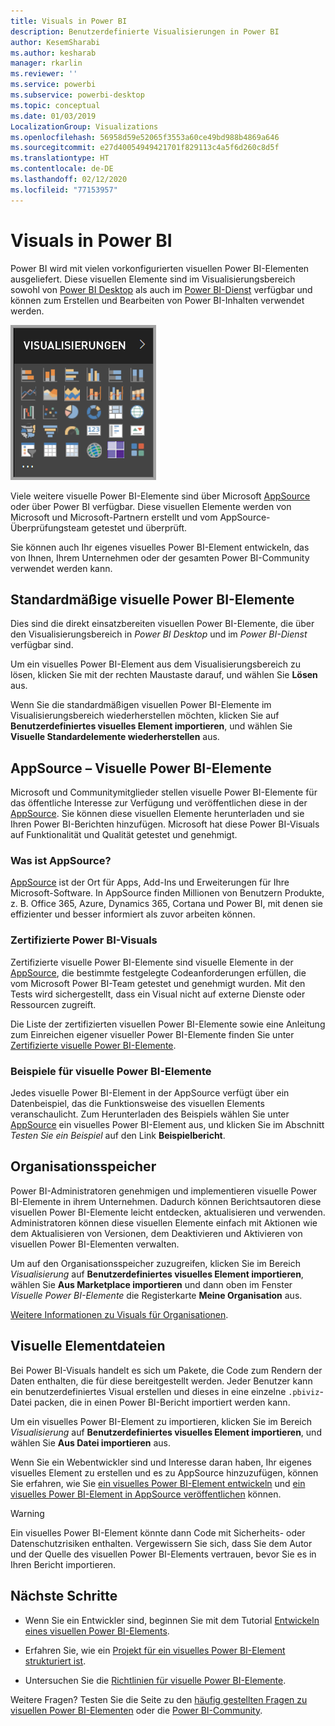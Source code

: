 ```yaml
---
title: Visuals in Power BI
description: Benutzerdefinierte Visualisierungen in Power BI
author: KesemSharabi
ms.author: kesharab
manager: rkarlin
ms.reviewer: ''
ms.service: powerbi
ms.subservice: powerbi-desktop
ms.topic: conceptual
ms.date: 01/03/2019
LocalizationGroup: Visualizations
ms.openlocfilehash: 56958d59e52065f3553a60ce49bd988b4869a646
ms.sourcegitcommit: e27d40054949421701f829113c4a5f6d260c8d5f
ms.translationtype: HT
ms.contentlocale: de-DE
ms.lasthandoff: 02/12/2020
ms.locfileid: "77153957"
---
```

# <a name="visuals-in-power-bi"></a>Visuals in Power BI

Power BI wird mit vielen vorkonfigurierten visuellen Power BI-Elementen ausgeliefert. Diese visuellen Elemente sind im Visualisierungsbereich sowohl von [Power BI Desktop](https://powerbi.microsoft.com/desktop/) als auch im [Power BI-Dienst](https://app.powerbi.com) verfügbar und können zum Erstellen und Bearbeiten von Power BI-Inhalten verwendet werden.

![Visualisierungen](media/power-bi-custom-visuals/power-bi-visualizations.png)

Viele weitere visuelle Power BI-Elemente sind über Microsoft [AppSource](https://nam06.safelinks.protection.outlook.com/?url=https%3A%2F%2Fappsource.microsoft.com%2Fen-us%2Fmarketplace%2Fapps%3Fpage%3D1%26product%3Dpower-bi-visuals&data=02%7C01%7CKesem.Sharabi%40microsoft.com%7C6d9286afacb3468d4cde08d740b76694%7C72f988bf86f141af91ab2d7cd011db47%7C1%7C0%7C637049028749147718&sdata=igWm0e1vXdgGcbyvngQBrHQVAkahPnxPC1ZhUPntGI8%3D&reserved=0) oder über Power BI verfügbar. Diese visuellen Elemente werden von Microsoft und Microsoft-Partnern erstellt und vom AppSource-Überprüfungsteam getestet und überprüft.

Sie können auch Ihr eigenes visuelles Power BI-Element entwickeln, das von Ihnen, Ihrem Unternehmen oder der gesamten Power BI-Community verwendet werden kann.

## <a name="default-power-bi-visuals"></a>Standardmäßige visuelle Power BI-Elemente

Dies sind die direkt einsatzbereiten visuellen Power BI-Elemente, die über den Visualisierungsbereich in *Power BI Desktop* und im *Power BI-Dienst* verfügbar sind.

Um ein visuelles Power BI-Element aus dem Visualisierungsbereich zu lösen, klicken Sie mit der rechten Maustaste darauf, und wählen Sie **Lösen** aus.

Wenn Sie die standardmäßigen visuellen Power BI-Elemente im Visualisierungsbereich wiederherstellen möchten, klicken Sie auf **Benutzerdefiniertes visuelles Element importieren**, und wählen Sie **Visuelle Standardelemente wiederherstellen** aus. 

## <a name="appsource-power-bi-visuals"></a>AppSource – Visuelle Power BI-Elemente

Microsoft und Communitymitglieder stellen visuelle Power BI-Elemente für das öffentliche Interesse zur Verfügung und veröffentlichen diese in der [AppSource](https://appsource.microsoft.com/marketplace/apps?product=power-bi-visuals). Sie können diese visuellen Elemente herunterladen und sie Ihren Power BI-Berichten hinzufügen. Microsoft hat diese Power BI-Visuals auf Funktionalität und Qualität getestet und genehmigt.

### <a name="what-is-appsource"></a>Was ist AppSource?

[AppSource](office-store.md) ist der Ort für Apps, Add-Ins und Erweiterungen für Ihre Microsoft-Software. In AppSource finden Millionen von Benutzern Produkte, z. B. Office 365, Azure, Dynamics 365, Cortana und Power BI, mit denen sie effizienter und besser informiert als zuvor arbeiten können.

### <a name="certified-power-bi-visuals"></a>Zertifizierte Power BI-Visuals

Zertifizierte visuelle Power BI-Elemente sind visuelle Elemente in der [AppSource](https://nam06.safelinks.protection.outlook.com/?url=https%3A%2F%2Fappsource.microsoft.com%2Fen-us%2Fmarketplace%2Fapps%3Fpage%3D1%26product%3Dpower-bi-visuals&data=02%7C01%7CKesem.Sharabi%40microsoft.com%7C6d9286afacb3468d4cde08d740b76694%7C72f988bf86f141af91ab2d7cd011db47%7C1%7C0%7C637049028749147718&sdata=igWm0e1vXdgGcbyvngQBrHQVAkahPnxPC1ZhUPntGI8%3D&reserved=0), die bestimmte festgelegte Codeanforderungen erfüllen, die vom Microsoft Power BI-Team getestet und genehmigt wurden. Mit den Tests wird sichergestellt, dass ein Visual nicht auf externe Dienste oder Ressourcen zugreift.

Die Liste der zertifizierten visuellen Power BI-Elemente sowie eine Anleitung zum Einreichen eigener visueller Power BI-Elemente finden Sie unter [Zertifizierte visuelle Power BI-Elemente](power-bi-custom-visuals-certified.md).

### <a name="samples-for-power-bi-visuals"></a>Beispiele für visuelle Power BI-Elemente

Jedes visuelle Power BI-Element in der AppSource verfügt über ein Datenbeispiel, das die Funktionsweise des visuellen Elements veranschaulicht. Zum Herunterladen des Beispiels wählen Sie unter [AppSource](https://nam06.safelinks.protection.outlook.com/?url=https%3A%2F%2Fappsource.microsoft.com%2Fen-us%2Fmarketplace%2Fapps%3Fpage%3D1%26product%3Dpower-bi-visuals&data=02%7C01%7CKesem.Sharabi%40microsoft.com%7C6d9286afacb3468d4cde08d740b76694%7C72f988bf86f141af91ab2d7cd011db47%7C1%7C0%7C637049028749147718&sdata=igWm0e1vXdgGcbyvngQBrHQVAkahPnxPC1ZhUPntGI8%3D&reserved=0) ein visuelles Power BI-Element aus, und klicken Sie im Abschnitt *Testen Sie ein Beispiel* auf den Link **Beispielbericht**.

## <a name="organizational-store"></a>Organisationsspeicher

Power BI-Administratoren genehmigen und implementieren visuelle Power BI-Elemente in ihrem Unternehmen. Dadurch können Berichtsautoren diese visuellen Power BI-Elemente leicht entdecken, aktualisieren und verwenden. Administratoren können diese visuellen Elemente einfach mit Aktionen wie dem Aktualisieren von Versionen, dem Deaktivieren und Aktivieren von visuellen Power BI-Elementen verwalten.

Um auf den Organisationsspeicher zuzugreifen, klicken Sie im Bereich *Visualisierung* auf **Benutzerdefiniertes visuelles Element importieren**, wählen Sie **Aus Marketplace importieren** und dann oben im Fenster *Visuelle Power BI-Elemente* die Registerkarte **Meine Organisation** aus.

[Weitere Informationen zu Visuals für Organisationen](power-bi-custom-visuals-organization.md).

## <a name="visual-files"></a>Visuelle Elementdateien

Bei Power BI-Visuals handelt es sich um Pakete, die Code zum Rendern der Daten enthalten, die für diese bereitgestellt werden. Jeder Benutzer kann ein benutzerdefiniertes Visual erstellen und dieses in eine einzelne `.pbiviz`-Datei packen, die in einen Power BI-Bericht importiert werden kann.

Um ein visuelles Power BI-Element zu importieren, klicken Sie im Bereich *Visualisierung* auf **Benutzerdefiniertes visuelles Element importieren**, und wählen Sie **Aus Datei importieren** aus.

Wenn Sie ein Webentwickler sind und Interesse daran haben, Ihr eigenes visuelles Element zu erstellen und es zu AppSource hinzuzufügen, können Sie erfahren, wie Sie [ein visuelles Power BI-Element entwickeln](visuals/custom-visual-develop-tutorial.md) und [ein visuelles Power BI-Element in AppSource veröffentlichen](office-store.md) können.

> [!WARNING]
> Ein visuelles Power BI-Element könnte dann Code mit Sicherheits- oder Datenschutzrisiken enthalten. Vergewissern Sie sich, dass Sie dem Autor und der Quelle des visuellen Power BI-Elements vertrauen, bevor Sie es in Ihren Bericht importieren.

## <a name="next-steps"></a>Nächste Schritte

* Wenn Sie ein Entwickler sind, beginnen Sie mit dem Tutorial [Entwickeln eines visuellen Power BI-Elements](./visuals/custom-visual-develop-tutorial.md).

* Erfahren Sie, wie ein [Projekt für ein visuelles Power BI-Element strukturiert ist](./visuals/visual-project-structure.md).

* Untersuchen Sie die [Richtlinien für visuelle Power BI-Elemente](guidelines-powerbi-visuals.md).

Weitere Fragen? Testen Sie die Seite zu den [häufig gestellten Fragen zu visuellen Power BI-Elementen](power-bi-custom-visuals-faq.md) oder die [Power BI-Community](https://community.powerbi.com/).
